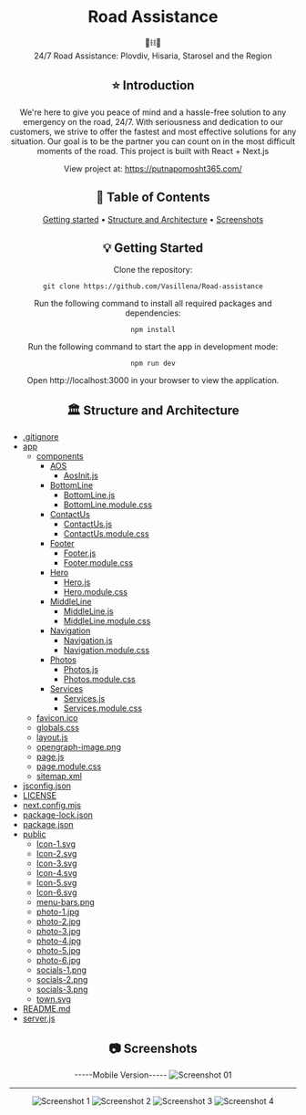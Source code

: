 <div align="center">
<h1 align="center">Road Assistance</h1>
 🚗⛓️🚗
  <br/>
 24/7 Road Assistance: Plovdiv, Hisaria, Starosel and the Region

## ⭐️  Introduction

We're here to give you peace of mind and a hassle-free solution to any emergency on the road, 24/7. With seriousness and dedication to our customers, we strive to offer the fastest and most effective solutions for any situation. Our goal is to be the partner you can count on in the most difficult moments of the road.
This project is built with React + Next.js

View project at: https://putnapomosht365.com/


## 📜 Table of Contents
[Getting started](#getting-started) •
[Structure and Architecture](#structure-and-architecture) •
[Screenshots](#screenshots)

## 💡 Getting Started
Clone the repository:
```
git clone https://github.com/Vasillena/Road-assistance
```
Run the following command to install all required packages and dependencies:
```
npm install
```
Run the following command to start the app in development mode:
```
npm run dev
```
Open http://localhost:3000 in your browser to view the application.

## 🏛️ Structure and Architecture
</div>

- [.gitignore](.gitignore)
- [app](app)
  - [components](app/components)
    - [AOS](app/components/AOS)
      - [AosInit.js](app/components/AOS/AosInit.js)
    - [BottomLine](app/components/BottomLine)
      - [BottomLine.js](app/components/BottomLine/BottomLine.js)
      - [BottomLine.module.css](app/components/BottomLine/BottomLine.module.css)
    - [ContactUs](app/components/ContactUs)
      - [ContactUs.js](app/components/ContactUs/ContactUs.js)
      - [ContactUs.module.css](app/components/ContactUs/ContactUs.module.css)
    - [Footer](app/components/Footer)
      - [Footer.js](app/components/Footer/Footer.js)
      - [Footer.module.css](app/components/Footer/Footer.module.css)
    - [Hero](app/components/Hero)
      - [Hero.js](app/components/Hero/Hero.js)
      - [Hero.module.css](app/components/Hero/Hero.module.css)
    - [MiddleLine](app/components/MiddleLine)
      - [MiddleLine.js](app/components/MiddleLine/MiddleLine.js)
      - [MiddleLine.module.css](app/components/MiddleLine/MiddleLine.module.css)
    - [Navigation](app/components/Navigation)
      - [Navigation.js](app/components/Navigation/Navigation.js)
      - [Navigation.module.css](app/components/Navigation/Navigation.module.css)
    - [Photos](app/components/Photos)
      - [Photos.js](app/components/Photos/Photos.js)
      - [Photos.module.css](app/components/Photos/Photos.module.css)
    - [Services](app/components/Services)
      - [Services.js](app/components/Services/Services.js)
      - [Services.module.css](app/components/Services/Services.module.css)
  - [favicon.ico](app/favicon.ico)
  - [globals.css](app/globals.css)
  - [layout.js](app/layout.js)
  - [opengraph-image.png](app/opengraph-image.png)
  - [page.js](app/page.js)
  - [page.module.css](app/page.module.css)
  - [sitemap.xml](app/sitemap.xml)
- [jsconfig.json](jsconfig.json)
- [LICENSE](LICENSE)
- [next.config.mjs](next.config.mjs)
- [package-lock.json](package-lock.json)
- [package.json](package.json)
- [public](public)
  - [Icon-1.svg](public/Icon-1.svg)
  - [Icon-2.svg](public/Icon-2.svg)
  - [Icon-3.svg](public/Icon-3.svg)
  - [Icon-4.svg](public/Icon-4.svg)
  - [Icon-5.svg](public/Icon-5.svg)
  - [Icon-6.svg](public/Icon-6.svg)
  - [menu-bars.png](public/menu-bars.png)
  - [photo-1.jpg](public/photo-1.jpg)
  - [photo-2.jpg](public/photo-2.jpg)
  - [photo-3.jpg](public/photo-3.jpg)
  - [photo-4.jpg](public/photo-4.jpg)
  - [photo-5.jpg](public/photo-5.jpg)
  - [photo-6.jpg](public/photo-6.jpg)
  - [socials-1.png](public/socials-1.png)
  - [socials-2.png](public/socials-2.png)
  - [socials-3.png](public/socials-3.png)
  - [town.svg](public/town.svg)
- [README.md](README.md)
- [server.js](server.js)


<div align="center">
  
## 📷 Screenshots

-----Mobile Version-----
![Screenshot 01](https://github.com/Vasillena/Road-assistance/assets/114015792/fc8c4532-8c98-4d6b-8a9c-a9e41272a868)

------------------------
![Screenshot 1](https://github.com/Vasillena/Road-assistance/assets/114015792/dfd78ddd-c86e-47a7-ae10-713512b1fbef)
![Screenshot 2](https://github.com/Vasillena/Road-assistance/assets/114015792/37c52bfe-7eee-4171-8ab5-f2f36fb5cdba)
![Screenshot 3](https://github.com/Vasillena/Road-assistance/assets/114015792/1a65f43b-dbbc-4770-b747-906232c8e9de)
![Screenshot 4](https://github.com/Vasillena/Road-assistance/assets/114015792/39dcc9f0-9e09-405b-aa77-ad71cef6e5d6)

</div>
